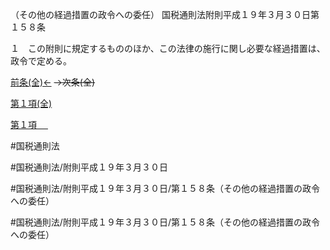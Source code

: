（その他の経過措置の政令への委任）
国税通則法附則平成１９年３月３０日第１５８条

１　この附則に規定するもののほか、この法律の施行に関し必要な経過措置は、政令で定める。

[前条(全)←](国税通則法＿＿＿＿附則平成１９年３月３０日第１５７条_.md)  ~~→次条(全)~~

[第１項(全)](国税通則法＿＿＿＿附則平成１９年３月３０日第１５８条第１項_.md)  

[第１項 　 ](国税通則法＿＿＿＿附則平成１９年３月３０日第１５８条第１項.md)  

#国税通則法

#国税通則法/附則平成１９年３月３０日

#国税通則法/附則平成１９年３月３０日/第１５８条（その他の経過措置の政令への委任）

#国税通則法/附則平成１９年３月３０日/第１５８条（その他の経過措置の政令への委任）


